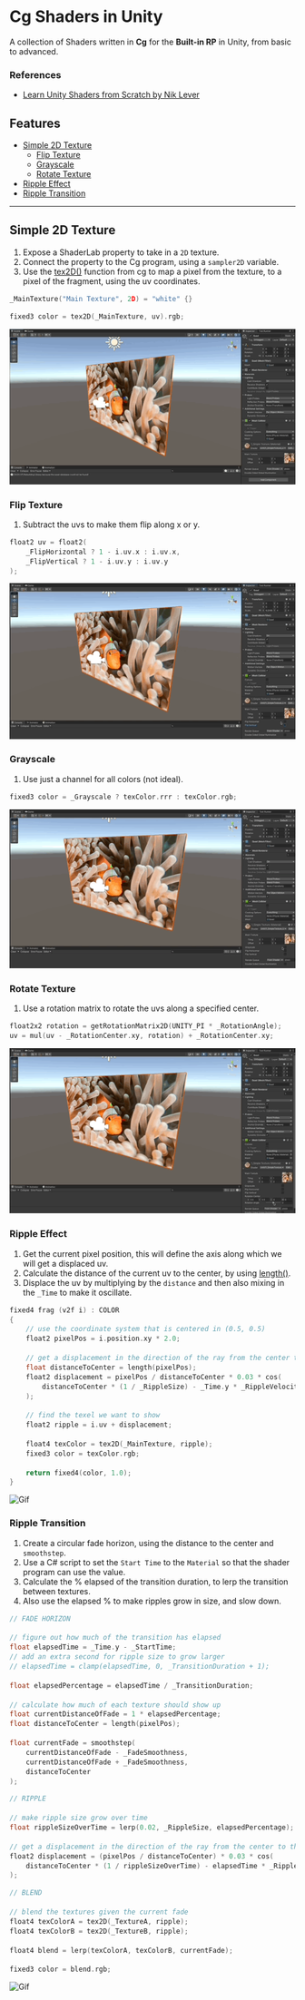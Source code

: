 # Cg Shaders in Unity

A collection of Shaders written in **Cg** for the **Built-in RP** in Unity, from basic to advanced.

### References

- [Learn Unity Shaders from Scratch by Nik Lever](https://www.udemy.com/course/learn-unity-shaders-from-scratch)

## Features

- [Simple 2D Texture](#simple-2d-texture)
  - [Flip Texture](#flip-texture)
  - [Grayscale](#grayscale)
  - [Rotate Texture](#rotate-texture)
- [Ripple Effect](#ripple-effect)
- [Ripple Transition](#ripple-transition)

---

## Simple 2D Texture

1. Expose a ShaderLab property to take in a `2D` texture.
1. Connect the property to the Cg program, using a `sampler2D` variable.
1. Use the [tex2D()](https://developer.download.nvidia.com/cg/tex2D.html) function from cg to map a pixel from the texture, to a pixel of the fragment, using the uv coordinates.

```c
_MainTexture("Main Texture", 2D) = "white" {}
```

```c
fixed3 color = tex2D(_MainTexture, uv).rgb;
```

![Gif](./docs/1.gif)

### Flip Texture

1. Subtract the uvs to make them flip along x or y.

```c
float2 uv = float2(
    _FlipHorizontal ? 1 - i.uv.x : i.uv.x,
    _FlipVertical ? 1 - i.uv.y : i.uv.y
);
```

![Gif](./docs/1b.gif)

### Grayscale

1. Use just a channel for all colors (not ideal).

```c
fixed3 color = _Grayscale ? texColor.rrr : texColor.rgb;
```

![Gif](./docs/1c.gif)

### Rotate Texture

1. Use a rotation matrix to rotate the uvs along a specified center.

```c
float2x2 rotation = getRotationMatrix2D(UNITY_PI * _RotationAngle);
uv = mul(uv - _RotationCenter.xy, rotation) + _RotationCenter.xy;
```

![Gif](./docs/1d.gif)

### Ripple Effect

1. Get the current pixel position, this will define the axis along which we will get a displaced uv.
1. Calculate the distance of the current uv to the center, by using [length()](https://developer.download.nvidia.com/cg/length.html).
1. Displace the uv by multiplying by the `distance` and then also mixing in the `_Time` to make it oscillate.

```c
fixed4 frag (v2f i) : COLOR
{
    // use the coordinate system that is centered in (0.5, 0.5)
    float2 pixelPos = i.position.xy * 2.0;

    // get a displacement in the direction of the ray from the center to the pixel
    float distanceToCenter = length(pixelPos);
    float2 displacement = pixelPos / distanceToCenter * 0.03 * cos(
        distanceToCenter * (1 / _RippleSize) - _Time.y * _RippleVelocity
    );

    // find the texel we want to show
    float2 ripple = i.uv + displacement;

    float4 texColor = tex2D(_MainTexture, ripple);
    fixed3 color = texColor.rgb;

    return fixed4(color, 1.0);
}
```

![Gif](./docs/2.gif)

### Ripple Transition

1. Create a circular fade horizon, using the distance to the center and `smoothstep`.
1. Use a C# script to set the `Start Time` to the `Material` so that the shader program can use the value.
1. Calculate the % elapsed of the transition duration, to lerp the transition between textures.
1. Also use the elapsed % to make ripples grow in size, and slow down.

```c
// FADE HORIZON

// figure out how much of the transition has elapsed
float elapsedTime = _Time.y - _StartTime;
// add an extra second for ripple size to grow larger
// elapsedTime = clamp(elapsedTime, 0, _TransitionDuration + 1);

float elapsedPercentage = elapsedTime / _TransitionDuration;

// calculate how much of each texture should show up
float currentDistanceOfFade = 1 * elapsedPercentage;
float distanceToCenter = length(pixelPos);

float currentFade = smoothstep(
    currentDistanceOfFade - _FadeSmoothness,
    currentDistanceOfFade + _FadeSmoothness,
    distanceToCenter
);
```

```c
// RIPPLE

// make ripple size grow over time
float rippleSizeOverTime = lerp(0.02, _RippleSize, elapsedPercentage);

// get a displacement in the direction of the ray from the center to the pixel
float2 displacement = (pixelPos / distanceToCenter) * 0.03 * cos(
    distanceToCenter * (1 / rippleSizeOverTime) - elapsedTime * _RippleVelocity
);
```

```c
// BLEND

// blend the textures given the current fade
float4 texColorA = tex2D(_TextureA, ripple);
float4 texColorB = tex2D(_TextureB, ripple);

float4 blend = lerp(texColorA, texColorB, currentFade);

fixed3 color = blend.rgb;
```

![Gif](./docs/3.gif)
